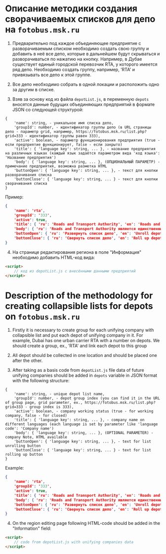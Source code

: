 # Описание методики создания сворачиваемых списков для депо на `fotobus.msk.ru`
1. Предварительно под каждое объединяющее предприятие с разворачиваемым списком необходимо создать свою группу и добавить в неё все депо, которые в дальнейшем будут скрываться и разворачиваться по нажатию на кнопку.
   Например, в Дубае существует единый городской перевозчик RTA, у которого имеется ряд депо. Необходимо создать группу, например, 'RTA' и привязывать все депо к этой группе.

2. Все депо необходимо собрать в одной локации и расположить одно за другим в списке.

3. Взяв за основу код из файла `depotList.js`, в  переменную `depots` вносятся данные будущих объединяющих предприятий в формате JSON со следующей структурой:
```
{
    'name': string, - уникальное имя списка депо,
    'groupId': number, - идентификатор группы депо (в URL страницы депо - параметр grid, например, https://fotobus.msk.ru/list.php?grid=333 - идентификатор группы равен 333),
    'active': boolean, - параметр функционирования предприятия (true - если предприятие функционирует, false - если закрыто)
    'title': { 'language key': string, ... }, - название предприятия на различных языках (каждый язык задаётся параметром вида 'код языка': 'Название предприятия')
    'body': { 'language key': string, ... }, (ОПЦИОНАЛЬНЫЙ ПАРАМЕТР) - примечание предприятия, возможна разметка HTML
    'buttonOpen': { 'language key': string, ... }, - текст для кнопки разворачивания списка
    'buttonClose': { 'language key': string, ... } - текст для кнопки сворачивания списка
}
```

Пример:
```JSON
{
    'name': 'rta',
    'groupId': '333',
    'active': true,
    'title': { 'ru': 'Roads and Transport Authority', 'en': 'Roads and Transport Authority' },
    'body': { 'ru': 'Roads and Transport Authority является единственным городским перевозчиком в городе Дубай. Обслуживает так же пригородные и междугородние маршруты. Компания имеет 6 автобусных депо и более 2000 автобусов', 'en': 'Roads and Transport Authority is the only urban carrier in Dubai. It serves also suburban and intercity routes. The company has 6 bus depots and more than 2000 buses' },
    'buttonOpen': { 'ru': 'Развернуть список депо', 'en': 'Unroll depot list' },
    'buttonClose': { 'ru': 'Cвернуть список депо', 'en': 'Roll up depot list' }
}
```

4. На странице редактирования региона в поле "Информация" необходимо добавить HTML-код вида:
```HTML
<script>
    // код из depotList.js с внесёнными данными предприятий
</script>
```

# Description of the methodology for creating collapsible lists for depots on `fotobus.msk.ru`
1. Firstly it is necessary to create group for each unifying company with collapsible list and put each depot of unifying company in it.
   For example, Dubai has one urban carrier RTA with a number on depots. We should create a group, ex., 'RTA' and link each depot to this group

2. All depot should be collected in one location and should be placed one after the other.

3. After taking as a basis code from `depotList.js` file data of future unifying companies should be added in `depots` variable in JSON format with the following structure:
```
{
    'name': string, - unique depot list name,
    'groupId': number, - depot group index (you can find it in the URL of group page, grid parameter, ex., https://fotobus.msk.ru/list.php?grid=333 - group index is 333),
    'active': boolean, - company working status (true - for working company, false - for closed)
    'title': { 'language key': string, ... }, - company name on different languages (each language is set by parameter like 'language code': 'Company name')
    'body': { 'language key': string, ... }, (OPTIONAL PARAMETER) - company Note, HTML available
    'buttonOpen': { 'language key': string, ... }, - text for list unrolling button
    'buttonClose': { 'language key': string, ... } - text for list rolling up button
}
```

Example:
```JSON
{
    'name': 'rta',
    'groupId': '333',
    'active': true,
    'title': { 'ru': 'Roads and Transport Authority', 'en': 'Roads and Transport Authority' },
    'body': { 'ru': 'Roads and Transport Authority является единственным городским перевозчиком в городе Дубай. Обслуживает так же пригородные и междугородние маршруты. Компания имеет 6 автобусных депо и более 2000 автобусов', 'en': 'Roads and Transport Authority is the only urban carrier in Dubai. It serves also suburban and intercity routes. The company has 6 bus depots and more than 2000 buses' },
    'buttonOpen': { 'ru': 'Развернуть список депо', 'en': 'Unroll depot list' },
    'buttonClose': { 'ru': 'Cвернуть список депо', 'en': 'Roll up depot list' }
}
```

4. On the region editing page following HTML-code should be added in the "Information" field:
```HTML
<script>
    // code from depotList.js with unifying companies data
</script>
```